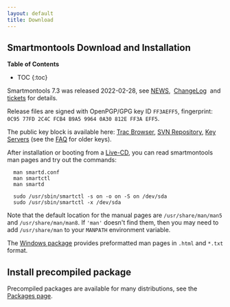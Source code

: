 ```yaml
---
layout: default
title: Download 
---
```


## Smartmontools Download and Installation

**Table of Contents**
* TOC
{:toc}

Smartmontools 7.3 was released 2022-02-28, see <a class="ext-link" href="https://trac.smartmontools.org/browser/tags/RELEASE_7_3/smartmontools/NEWS">NEWS</a><a class="ziplink" href="https://trac.smartmontools.org/export/HEAD/tags/RELEASE_7_3/smartmontools/NEWS" title="Download"><span class="icon"></span></a>,&nbsp;
<a class="ext-link" href="https://trac.smartmontools.org/browser/tags/RELEASE_7_3/smartmontools/ChangeLog">ChangeLog</a><a class="ziplink" href="https://trac.smartmontools.org/export/HEAD/tags/RELEASE_7_3/smartmontools/ChangeLog" title="Download"><span class="icon"></span></a>&nbsp; 
and <a class="ext-link" href="https://trac.smartmontools.org/query?milestone=Release+7.3"><span class="icon"></span>tickets</a> for details.

Release files are signed with OpenPGP/GPG key ID `FF3AEFF5`, fingerprint: `0C95 77FD 2C4C FCB4 B9A5 9964 0A30 812E FF3A EFF5`.

The public key block is available here:
<a class="ext-link" href="https://trac.smartmontools.org/browser/trunk/www/SmartmontoolsSigningKey_2021.txt"><span class="icon"></span>Trac Browser</a><a class="ziplink" href="https://trac.smartmontools.org//export/HEAD/trunk/www/SmartmontoolsSigningKey_2021.txt" title="Download"><span class="icon"></span></a>,
<a class="ext-link" href="https://sourceforge.net/p/smartmontools/code/HEAD/tree/trunk/www/SmartmontoolsSigningKey_2021.txt"><span class="icon"></span>SVN Repository</a>,
<a class="ext-link" href="https://keyserver.ubuntu.com/pks/lookup?search=0xFF3AEFF5&amp;fingerprint=on&amp;op=index"><span class="icon"></span>Key Servers</a> 
(see the <a href="/faq.html#check-signature">FAQ</a> for older keys).

After installation or booting from a <a href="/Live-CD.html">Live-CD</a>, you can read smartmontools man pages and try out the commands:
```
  man smartd.conf
  man smartctl
  man smartd
  
  sudo /usr/sbin/smartctl -s on -o on -S on /dev/sda
  sudo /usr/sbin/smartctl -x /dev/sda
```
Note that the default location for the manual pages are `/usr/share/man/man5` and `/usr/share/man/man8`. If `'man'` doesn't find them, then you may need to add `/usr/share/man` to your `MANPATH` environment variable.

The <a href="#InstalltheWindowspackage">Windows package</a> provides preformatted man pages in `.html` and `*.txt` format.

## Install precompiled package
Precompiled packages are available for many distributions, see the <a class="ext-link" href="https://trac.smartmontools.org/wiki/Packages"><span class="icon"></span>Packages page</a>.
